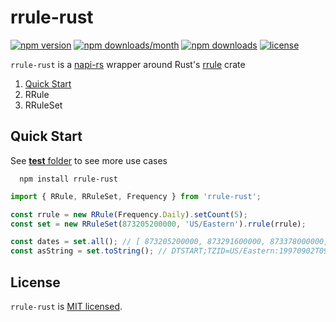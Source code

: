 # rrule-rust

[![npm version](https://badge.fury.io/js/rrule-rust.svg)](https://badge.fury.io/js/rrule-rust)
[![npm downloads/month](https://img.shields.io/npm/dm/rrule-rust.svg)](https://www.npmjs.com/package/rrule-rust)
[![npm downloads](https://img.shields.io/npm/dt/rrule-rust.svg)](https://www.npmjs.com/package/rrule-rust)
[![license](https://img.shields.io/badge/license-MIT-blue.svg)](https://github.com/lsndr/rrule-rust/blob/master/LICENSE.md)


`rrule-rust` is a [napi-rs](https://napi.rs) wrapper around Rust's [rrule](https://crates.io/crates/rrule) crate


1. [Quick Start](#quick-start)
2. RRule
3. RRuleSet

## Quick Start

See [__test__ folder](https://github.com/lsndr/rrule-rust/tree/master/__test__) to see more use cases

```
  npm install rrule-rust 
```


```typescript
import { RRule, RRuleSet, Frequency } from 'rrule-rust';

const rrule = new RRule(Frequency.Daily).setCount(5);
const set = new RRuleSet(873205200000, 'US/Eastern').rrule(rrule);

const dates = set.all(); // [ 873205200000, 873291600000, 873378000000, 873464400000, 873550800000 ]
const asString = set.toString(); // DTSTART;TZID=US/Eastern:19970902T090000\nFREQ=daily;COUNT=5;BYHOUR=9;BYMINUTE=0;BYSECOND=0
```

## License

`rrule-rust` is [MIT licensed](LICENSE.md).
